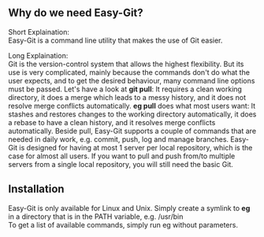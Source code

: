 ## Why do we need Easy-Git?
Short Explaination:  
Easy-Git is a command line utility that makes the use of Git easier.

Long Explaination:  
Git is the version-control system that allows the highest flexibility. But its use is very complicated, mainly because the commands don't do what the user expects,
and to get the desired behaviour, many command line options must be passed. Let's have a look at **git pull**: It requires a clean working directory, it does a merge
which leads to a messy history, and it does not resolve merge conflicts automatically. **eg pull** does what most users want: It stashes and restores changes to the
working directory automatically, it does a rebase to have a clean history, and it resolves merge conflicts automatically. Beside pull, Easy-Git supports a couple of
commands that are needed in daily work, e.g. commit, push, log and manage branches. Easy-Git is designed for having at most 1 server per local repository, which is the
case for almost all users. If you want to pull and push from/to multiple servers from a single local repository, you will still need the basic Git.

## Installation
Easy-Git is only available for Linux and Unix. Simply create a symlink to **eg** in a directory that is in the PATH variable, e.g. /usr/bin  
To get a list of available commands, simply run eg without parameters.
